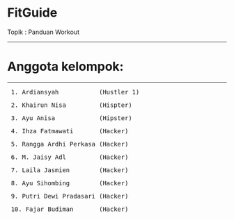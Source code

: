 # FitGuide
Topik : Panduan Workout
<hr>

# Anggota kelompok:
<hr>  
    <pre> 1. Ardiansyah           (Hustler 1)</pre>
    <pre> 2. Khairun Nisa         (Hispter)</pre>
    <pre> 3. Ayu Anisa            (Hipster)</pre>
    <pre> 4. Ihza Fatmawati       (Hacker)</pre>
    <pre> 5. Rangga Ardhi Perkasa (Hacker)</pre>
    <pre> 6. M. Jaisy Adl         (Hacker)</pre>
    <pre> 7. Laila Jasmien        (Hacker) </pre>
    <pre> 8. Ayu Sihombing        (Hacker) </pre>
    <pre> 9. Putri Dewi Pradasari (Hacker)</pre>
    <pre> 10. Fajar Budiman       (Hacker)</pre>

